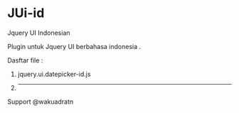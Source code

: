 JUi-id
======

Jquery UI Indonesian

Plugin untuk Jquery UI berbahasa indonesia .

Dasftar file :
1. jquery.ui.datepicker-id.js
2. ---

Support @wakuadratn
